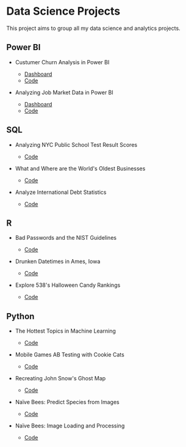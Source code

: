 # Data Science Projects

This project aims to group all my data science and analytics projects.

## Power BI

* Custumer Churn Analysis in Power BI
  - [Dashboard](https://talesgomes27.github.io/datacamp_projects/databel-churn-analysis-in-power-bi/Databel_Churn_Analysis.pdf) 
  - [Code](https://github.com/talesgomes27/datacamp_projects/tree/main/databel-churn-analysis-in-power-bi) 

* Analyzing Job Market Data in Power BI
  - [Dashboard](https://talesgomes27.github.io/datacamp_projects/analyzing-job-market-data-in-power-bi/Analyzing_Job_Market_Data_in_Power_BI.pdf)
  - [Code](https://github.com/talesgomes27/datacamp_projects/tree/main/analyzing-job-market-data-in-power-bi)



## SQL

* Analyzing NYC Public School Test Result Scores
  - [Code](https://github.com/talesgomes27/datacamp_projects/blob/main/Analyzing%20NYC%20Public%20School%20Test%20Result%20Scores/notebook.ipynb) 
 
* What and Where are the World's Oldest Businesses
  - [Code](https://github.com/talesgomes27/datacamp_projects/blob/main/What%20and%20Where%20are%20the%20World's%20Oldest%20Businesses/notebook.ipynb) 

* Analyze International Debt Statistics
  - [Code](https://github.com/talesgomes27/datacamp_projects/blob/main/Analyze%20International%20Debt%20Statistics/notebook.ipynb) 




## R

* Bad Passwords and the NIST Guidelines
  - [Code](https://github.com/talesgomes27/datacamp_projects/blob/main/Bad%20Passwords%20and%20the%20NIST%20Guidelines/notebook.ipynb)

* Drunken Datetimes in Ames, Iowa
  - [Code](https://github.com/talesgomes27/datacamp_projects/blob/main/Drunken%20Datetimes%20in%20Ames%2C%20Iowa/notebook.ipynb)

* Explore 538's Halloween Candy Rankings
   - [Code](https://github.com/talesgomes27/datacamp_projects/blob/main/Explore%20538's%20Halloween%20Candy%20Rankings/notebook.ipynb)


## Python

* The Hottest Topics in Machine Learning
  - [Code](https://github.com/talesgomes27/datacamp_projects/blob/main/The%20Hottest%20Topics%20in%20Machine%20Learning/notebook.ipynb)

* Mobile Games AB Testing with Cookie Cats
  - [Code](https://github.com/talesgomes27/datacamp_projects/blob/main/Mobile%20Games%20AB%20Testing%20with%20Cookie%20Cats/notebook.ipynb)

* Recreating John Snow's Ghost Map
  - [Code](https://github.com/talesgomes27/datacamp_projects/blob/main/Recreating%20John%20Snow's%20Ghost%20Map/notebook.ipynb)

* Naïve Bees: Predict Species from Images
  - [Code](https://github.com/talesgomes27/datacamp_projects/blob/main/Na%C3%AFve%20Bees:%20Predict%20Species%20from%20Images/notebook.ipynb)
  
* Naïve Bees: Image Loading and Processing
  - [Code](https://github.com/talesgomes27/datacamp_projects/blob/main/Na%C3%AFve%20Bees:%20Image%20Loading%20and%20Processing/notebook.ipynb)


 
